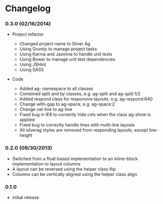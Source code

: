 # Changelog

### 0.3.0 (02/16/2014)

- Project refactor
    - Changed project name to Silver Ag
    - Using Gruntjs to manage project tasks
    - Using Karma and Jasmine to handle unit tests
    - Using Bower to manage unit test dependencies
    - Using JSHint
    - Using SASS
    
- Code
    - Added ag- namespace to all classes
    - Combined split and by classes, e.g. ag-split and ag-split:1/2
    - Added respond class for responsive layouts, e.g. ag-respond:640
    - Change with-gap to ag-space, e.g. ag-space:2
    - Change cel-line to ag-line
    - Fixed bug in IE8 to correctly hide cels when the class ag-show is applied
    - Fixed bug to correctly handle lines with multi-line layouts
    - All silverag styles are removed from responding layouts, except line-height

    
### 0.2.0 (09/30/2013)

- Switched from a float based implementation to an inline-block implementation to layout columns
- A layout can be reversed using the helper class flip
- Columns can be vertically aligned using the helper class align


### 0.1.0

- Initial release